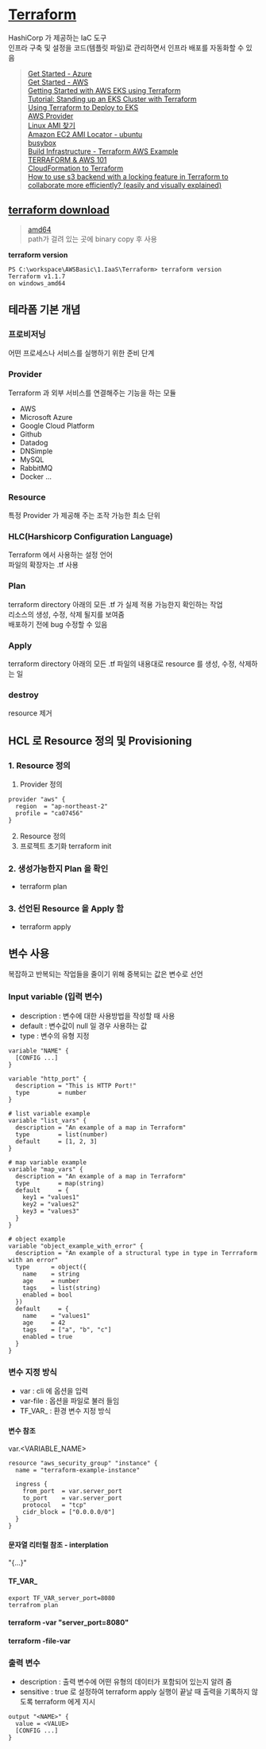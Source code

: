 # [Terraform](https://github.com/hashicorp/terraform)  
HashiCorp 가 제공하는 IaC 도구  
인프라 구축 및 설정을 코드(템플릿 파일)로 관리하면서 인프라 배포를 자동화할 수 있음  


> [Get Started - Azure](https://learn.hashicorp.com/collections/terraform/azure-get-started)  
> [Get Started - AWS](https://learn.hashicorp.com/collections/terraform/aws-get-started?utm_source=terraform_io_download)  
> [Getting Started with AWS EKS using Terraform](https://medium.com/stakater/getting-started-with-aws-eks-using-terraform-7487ffeac48f)  
> [Tutorial: Standing up an EKS Cluster with Terraform](https://medium.com/devops-dudes/tutorial-standing-up-an-eks-cluster-with-terraform-4139ff0f1189)  
> [Using Terraform to Deploy to EKS](https://www.cloudforecast.io/blog/using-terraform-to-deploy-to-eks/)  
> [AWS Provider](https://registry.terraform.io/providers/hashicorp/aws/latest/docs)  
> [Linux AMI 찾기](https://docs.aws.amazon.com/ko_kr/AWSEC2/latest/UserGuide/finding-an-ami.html)  
> [Amazon EC2 AMI Locator - ubuntu](https://cloud-images.ubuntu.com/locator/ec2/)  
> [busybox](https://busybox.net/)  
> [Build Infrastructure - Terraform AWS Example](https://learn.hashicorp.com/tutorials/terraform/aws-build)  
> [TERRAFORM & AWS 101](https://terraform101.inflearn.devopsart.dev/)  
> [CloudFormation to Terraform](https://github.com/humanmade/cf-to-tf)    
> [How to use s3 backend with a locking feature in Terraform to collaborate more efficiently? (easily and visually explained)](https://medium.com/clarusway/how-to-use-s3-backend-with-a-locking-feature-in-terraform-to-collaborate-more-efficiently-fa0ea70cf359)  


## [terraform download](https://www.terraform.io/downloads)
> [amd64](https://releases.hashicorp.com/terraform/1.1.7/terraform_1.1.7_windows_amd64.zip)   
path가 걸려 있는 곳에 binary copy 후 사용 

**terraform version**
```
PS C:\workspace\AWSBasic\1.IaaS\Terraform> terraform version
Terraform v1.1.7
on windows_amd64
```

## 테라폼 기본 개념

### 프로비저닝
어떤 프로세스나 서비스를 실행하기 위한 준비 단계

### Provider
Terraform 과 외부 서비스를 연결해주는 기능을 하는 모듈
- AWS
- Microsoft Azure
- Google Cloud Platform
- Github
- Datadog
- DNSimple
- MySQL
- RabbitMQ
- Docker ...

### Resource
특정 Provider 가 제공해 주는 조작 가능한 최소 단위


### HLC(Harshicorp Configuration Language)  
Terraform 에서 사용하는 설정 언어  
파일의 확장자는 .tf 사용

### Plan
terraform directory 아래의 모든 .tf 가 실제 적용 가능한지 확인하는 작업  
리소스의 생성, 수정, 삭제 될지를 보여줌  
배포하기 전에 bug 수정할 수 있음

### Apply
terraform directory 아래의 모든 .tf 파일의 내용대로 resource 를 생성, 수정, 삭제하는 일  

### destroy
resource 제거

## HCL 로 Resource 정의 및 Provisioning
### 1. Resource 정의
1. Provider 정의
  ```
  provider "aws" {
    region  = "ap-northeast-2"
    profile = "ca07456"
  }
  ```
2. Resource 정의
3. 프로젝트 초기화
   terraform init
### 2. 생성가능한지 Plan 을 확인
- terraform plan
### 3. 선언된 Resource 을 Apply 함
- terraform apply

## 변수 사용
복잡하고 반복되는 작업들을 줄이기 위해 중복되는 값은 변수로 선언  
### Input variable (입력 변수)
- description : 변수에 대한 사용방법을 작성할 때 사용
- default : 변수값이 null 일 경우 사용하는 값
- type : 변수의 유형 지정
```
variable "NAME" {
  [CONFIG ...]
}
```
```
variable "http_port" {
  description = "This is HTTP Port!"
  type        = number
}

# list variable example
variable "list_vars" {
  description = "An example of a map in Terraform"
  type        = list(number)
  default     = [1, 2, 3]
}

# map variable example
variable "map_vars" {
  description = "An example of a map in Terraform"
  type        = map(string)
  default     = {
    key1 = "values1"
    key2 = "values2"
    key3 = "values3"
  }
}

# object example
variable "object_example_with_error" {
  description = "An example of a structural type in type in Terrraform with an error"
  type      = object({
    name    = string
    age     = number
    tags    = list(string)
    enabled = bool
  })
  default     = {
    name    = "values1"
    age     = 42
    tags    = ["a", "b", "c"]
    enabled = true
  }  
}
```
### 변수 지정 방식
- var : cli 에 옵션을 입력
- var-file : 옵션을 파일로 불러 들임
- TF_VAR_<name> : 환경 변수 지정 방식

#### 변수 참조
var.<VARIABLE_NAME>
```
resource "aws_security_group" "instance" {
  name = "terraform-example-instance"

  ingress {
    from_port  = var.server_port
    to_port    = var.server_port
    protocol   = "tcp"
    cidr_block = ["0.0.0.0/0"]
  }
}
```

#### 문자열 리터럴 참조 - interplation
"{...}"

#### TF_VAR_<name>
```
export TF_VAR_server_port=8080
terrafrom plan
```

#### terraform -var "server_port=8080"
#### terraform -file-var

### 출력 변수
- description : 출력 변수에 어떤 유형의 데이터가 포함되어 있는지 알려 줌
- sensitive : true 로 설정하여 terraform apply 실행이 끝날 때 출력을 기록하지 않도록 terraform 에게 지시
```
output "<NAME>" {
  value = <VALUE>
  [CONFIG ...]
}
```



